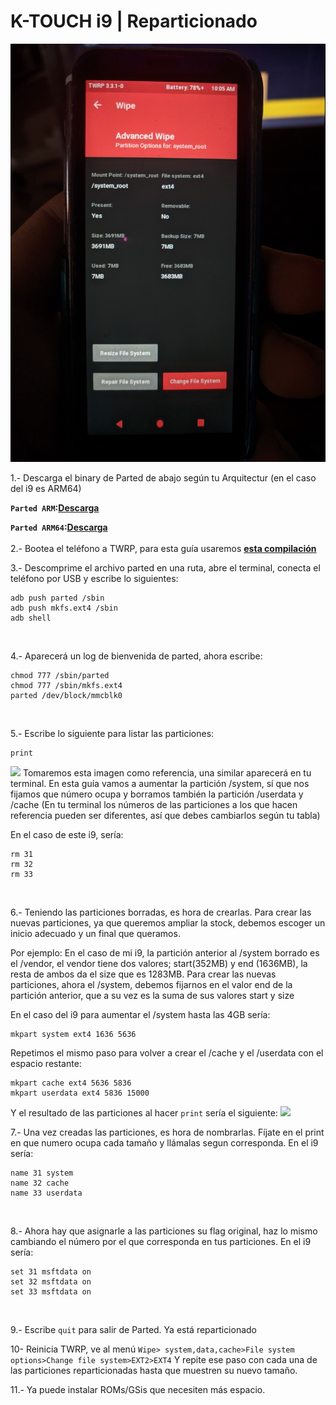 
# K-TOUCH i9 | Reparticionado

<img src="res/0.jpg">

1.- Descarga el binary de Parted de abajo según tu Arquitectur (en el caso del i9 es ARM64)

<b>```Parted ARM```:<a href="https://github.com/daviiid99/K-Touch_i9/raw/Parted-GUIDE/Binaries/parted_ARM.zip">Descarga</a></b>

<b>```Parted ARM64```:<a href="https://github.com/daviiid99/K-Touch_i9/raw/Parted-GUIDE/Binaries/parted_ARM64.zip">Descarga</a></b>
<br/>
<br/>
2.- Bootea el teléfono a TWRP, para esta guía usaremos <b><a href="https://github.com/daviiid99/K-Touch_i9/raw/Parted-GUIDE/Binaries/parted_recovery.img">esta compilación</a></b>
<br/>

3.- Descomprime el archivo parted en una ruta, abre el terminal, conecta el teléfono por USB y escribe lo siguientes:
```
adb push parted /sbin
adb push mkfs.ext4 /sbin
adb shell
```
<br/>

4.- Aparecerá un log de bienvenida de parted, ahora escribe:
```
chmod 777 /sbin/parted
chmod 777 /sbin/mkfs.ext4
parted /dev/block/mmcblk0
```
<br/>

5.- Escribe lo siguiente para listar las particiones:
```
print
```
<img src="https://github.com/daviiid99/K-Touch_i9/blob/Parted-GUIDE/res/1.png">
Tomaremos esta imagen como referencia, una similar aparecerá en tu terminal.
En esta guía vamos a aumentar la partición /system, sí que nos fijamos que número ocupa y borramos también la partición /userdata y /cache
(En tu terminal los números de las particiones a los que hacen referencia pueden ser diferentes, así que debes cambiarlos según tu tabla)

En el caso de este i9, sería:
```
rm 31
rm 32
rm 33
```
<br/>

6.- Teniendo las particiones borradas, es hora de crearlas.
Para crear las nuevas particiones, ya que queremos ampliar la stock, debemos escoger un inicio adecuado y un final que queramos.

Por ejemplo:
En el caso de mi i9, la partición anterior al /system borrado es el /vendor, el vendor tiene dos valores; start(352MB) y end (1636MB), la resta de ambos da el size que es 1283MB.
Para crear las nuevas particiones, ahora el /system, debemos fijarnos en el valor end de la partición anterior, que a su vez es la suma de sus valores start y size

En el caso del i9 para aumentar el /system hasta las 4GB sería:
```
mkpart system ext4 1636 5636
```

Repetimos el mismo paso para volver a crear el /cache y el /userdata con el espacio restante:
```
mkpart cache ext4 5636 5836
mkpart userdata ext4 5836 15000
```

Y el resultado de las particiones al hacer ```print``` sería el siguiente:
<img src="https://github.com/daviiid99/K-Touch_i9/blob/Parted-GUIDE/res/2.png">
<br/>

7.- Una vez creadas las particiones, es hora de nombrarlas. Fíjate en el print en que numero ocupa cada tamaño y llámalas segun corresponda.
En el i9 sería:
```
name 31 system
name 32 cache
name 33 userdata
```
<br/>

8.- Ahora hay que asignarle a las particiones su flag original, haz lo mismo cambiando el número por el que corresponda en tus particiones.
En el i9 sería:
```
set 31 msftdata on 
set 32 msftdata on
set 33 msftdata on 
```
<br/>

9.- Escribe ```quit``` para salir de Parted. Ya está reparticionado
<br/>

10- Reinicia TWRP, ve al menú ```Wipe> system,data,cache>File system options>Change file system>EXT2>EXT4```
  Y repite ese paso con cada una de las particiones reparticionadas hasta que muestren su nuevo tamaño.
  <br/>
  
11.- Ya puede instalar ROMs/GSis que necesiten más espacio.
